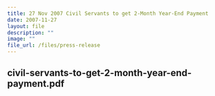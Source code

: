 ```yaml
---
title: 27 Nov 2007 Civil Servants to get 2‑Month Year‑End Payment
date: 2007-11-27
layout: file
description: ""
image: ""
file_url: /files/press-release
---
```

civil-servants-to-get-2-month-year-end-payment.pdf
---
